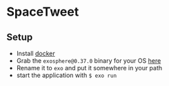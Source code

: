 # SpaceTweet

## Setup

* Install [docker](https://www.docker.com/)
* Grab the `exosphere@0.37.0` binary for your OS
[here](https://github.com/Originate/exosphere/releases/tag/v0.37.0)
* Rename it to `exo` and put it somewhere in your path
* start the application with `$ exo run`
